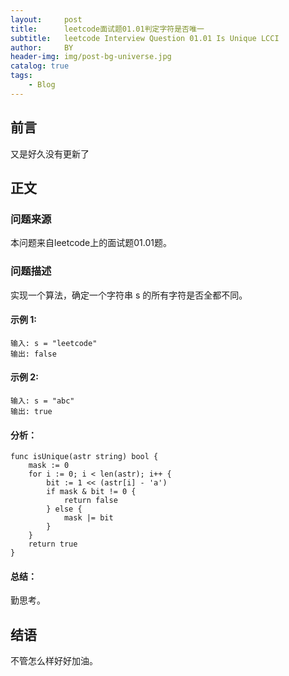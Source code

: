 ```yaml
---
layout:     post
title:      leetcode面试题01.01判定字符是否唯一
subtitle:   leetcode Interview Question 01.01 Is Unique LCCI
author:     BY
header-img: img/post-bg-universe.jpg
catalog: true
tags:
    - Blog
---
```



## 前言

又是好久没有更新了

## 正文

### 问题来源

本问题来自leetcode上的面试题01.01题。  

### 问题描述

实现一个算法，确定一个字符串 s 的所有字符是否全都不同。   

#### 示例 1:
```
输入: s = "leetcode"
输出: false
```

#### 示例 2:
```
输入: s = "abc"
输出: true
```

#### 分析：  
```
func isUnique(astr string) bool {
    mask := 0
    for i := 0; i < len(astr); i++ {
        bit := 1 << (astr[i] - 'a')
        if mask & bit != 0 {
            return false
        } else {
            mask |= bit
        }
    }
    return true
}
```

#### 总结：
勤思考。  

## 结语
不管怎么样好好加油。
